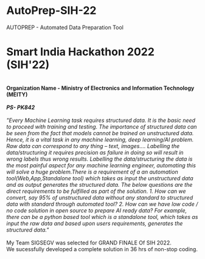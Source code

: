 # AutoPrep-SIH-22

AUTOPREP - Automated Data Preparation Tool
</br>
# Smart India Hackathon 2022 (SIH'22)
</br>
<b>Organization Name - Ministry of Electronics and
Information Technology (MEITY)</b>
</br>
</br>
<b>
<i>PS- PK842
</b>
</br>
</br>
"Every Machine Learning task requires structured data. It is the basic need to proceed with training and testing. The importance of structured data can be seen from the fact that models cannot be trained on unstructured data. Hence, it is a vital task in any machine learning, deep learning/AI problem. Raw data can correspond to any thing – text, images…. Labelling the data/structuring it requires precision as failure in doing so will result in wrong labels thus wrong results. Labelling the data/structuring the data is the most painful aspect for any machine learning engineer, automating this will solve a huge problem.There is a requirement of a an automation tool(Web,App,Standalone tool) which takes as input the unstructured data and as output generates the structured data. The below questions are the direct requirements to be fulfilled as part of the solution. 1. How can we convert, say 95% of unstructured data without any standard to structured data with standard through automated tool? 2. How can we have low code / no code solution in open source to prepare AI ready data? For example, there can be a python based tool which is a standalone tool, which takes as input the raw data and based upon users requirements, generates the structured data."
</i>
</br>
</br>
My Team SIGSEGV was selected for GRAND FINALE Of SIH 2022.
</br>
We sucessfully developed a complete solution in 36 hrs of non-stop coding.   

